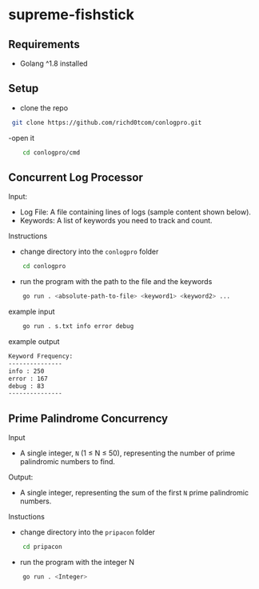 # supreme-fishstick

## Requirements
- Golang ^1.8 installed

## Setup
- clone the repo

```bash
 git clone https://github.com/richd0tcom/conlogpro.git

```
-open it
```bash
    cd conlogpro/cmd
```
## Concurrent Log Processor

Input:
- Log File: A file containing lines of logs (sample content shown below).
- Keywords: A list of keywords you need to track and count.

Instructions 
- change directory into the `conlogpro` folder
```bash
    cd conlogpro
```
- run the program with the path to the file and the keywords
```bash
    go run . <absolute-path-to-file> <keyword1> <keyword2> ...
```

example input 
```bash
    go run . s.txt info error debug  
```

example output
```bash
Keyword Frequency:
---------------
info : 250
error : 167
debug : 83
---------------
```

## Prime Palindrome Concurrency

Input
- A single integer, `N` (1 ≤ N ≤ 50), representing the number of prime palindromic numbers to find.


Output:
- A single integer, representing the sum of the first `N` prime palindromic numbers.

Instuctions 
- change directory into the `pripacon` folder
```bash
    cd pripacon
```
- run the program with the integer N
```bash
    go run . <Integer>
```
